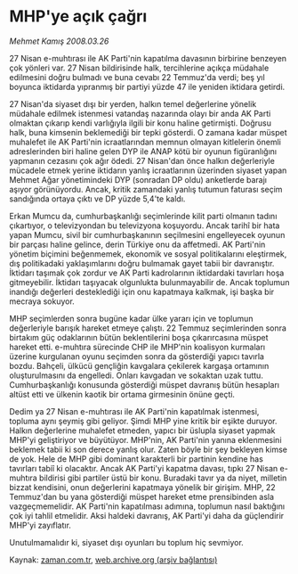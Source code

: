 # MHP'ye açık çağrı

*Mehmet Kamış 2008.03.26*

<tr><td class="metin" colspan="2" style="padding-top: 20px; padding-left: 5px; padding-right: 10px;">27 Nisan e-muhtırası ile AK Parti'nin kapatılma davasının birbirine benzeyen çok yönleri var. 27 Nisan bildirisinde halk, tercihlerine açıkça müdahale edilmesini doğru bulmadı ve buna cevabı 22 Temmuz'da verdi; beş yıl boyunca iktidarda yıpranmış bir partiyi yüzde 47 ile yeniden iktidara getirdi.</td></tr><tr><td class="metin" colspan="2" style="padding-top: 20px; padding-left: 5px; padding-right: 10px;"><p>27 Nisan'da siyaset dışı bir yerden, halkın temel değerlerine yönelik müdahale edilmek istenmesi vatandaş nazarında olayı bir anda AK Parti olmaktan çıkarıp kendi varlığıyla ilgili bir konu haline getirmişti. Doğrusu halk, buna kimsenin beklemediği bir tepki gösterdi. O zamana kadar müspet muhalefet ile AK Parti'nin icraatlarından memnun olmayan kitlelerin önemli adreslerinden biri haline gelen DYP ile ANAP kötü bir oyunun figüranlığını yapmanın cezasını çok ağır ödedi. 27 Nisan'dan önce halkın değerleriyle mücadele etmek yerine iktidarın yanlış icraatlarının üzerinden siyaset yapan Mehmet Ağar yönetimindeki DYP (sonradan DP oldu) anketlerde barajı aşıyor görünüyordu. Ancak, kritik zamandaki yanlış tutumun faturası seçim sandığında ortaya çıktı ve DP yüzde 5,4'te kaldı.
<p>Erkan Mumcu da, cumhurbaşkanlığı seçimlerinde kilit parti olmanın tadını çıkartıyor, o televizyondan bu televizyona koşuyordu. Ancak tarihî bir hata yapan Mumcu, sivil bir cumhurbaşkanının seçilmesini engelleyecek oyunun bir parçası haline gelince, derin Türkiye onu da affetmedi. AK Parti'nin yönetim biçimini beğenmemek, ekonomik ve sosyal politikalarını eleştirmek, dış politikadaki yaklaşımlarını doğru bulmamak gayet tabii bir davranıştır. İktidarı taşımak çok zordur ve AK Parti kadrolarının iktidardaki tavırları hoşa gitmeyebilir. İktidarı taşıyacak olgunlukta bulunmayabilir de. Ancak toplumun inandığı değerleri desteklediği için onu kapatmaya kalkmak, işi başka bir mecraya sokuyor. 
<p>MHP seçimlerden sonra bugüne kadar ülke yararı için ve toplumun değerleriyle barışık hareket etmeye çalıştı. 22 Temmuz seçimlerinden sonra birtakım güç odaklarının bütün beklentilerini boşa çıkarırcasına müspet hareket etti. e-muhtıra sürecinde CHP ile MHP'nin koalisyon kurmaları üzerine kurgulanan oyunu seçimden sonra da gösterdiği yapıcı tavırla bozdu. Bahçeli, ülkücü gençliğin kavgalara çekilerek kargaşa ortamının oluşturulmasını da engelledi. Onları kavgadan ve sokaktan uzak tuttu. Cumhurbaşkanlığı konusunda gösterdiği müspet davranış bütün hesapları altüst etti ve ülkenin kaotik bir ortama girmesinin önüne geçti. 
<p>Dedim ya 27 Nisan e-muhtırası ile AK Parti'nin kapatılmak istenmesi, topluma aynı şeymiş gibi geliyor. Şimdi MHP yine kritik bir eşikte duruyor. Halkın değerlerine muhalefet etmeden, yapıcı bir üslupla siyaset yapmak MHP'yi geliştiriyor ve büyütüyor. MHP'nin, AK Parti'nin yanına eklenmesini beklemek tabii ki son derece yanlış olur. Zaten böyle bir şey bekleyen kimse de yok. Hele de MHP gibi dominant karakterli bir partinin kendine has tavırları tabiî ki olacaktır. Ancak AK Parti'yi kapatma davası, tıpkı 27 Nisan e-muhtıra bildirisi gibi partiler üstü bir konu. Buradaki tavır ya da niyet, milletin bizzat kendisini, onun değerlerini kapatmaya yönelik bir girişim. MHP, 22 Temmuz'dan bu yana gösterdiği müspet hareket etme prensibinden asla vazgeçmemelidir. AK Parti'nin kapatılması adımına, toplumun nasıl baktığını çok iyi tahlil etmelidir. Aksi haldeki davranış, AK Parti'yi daha da güçlendirir MHP'yi zayıflatır. 
<p>Unutulmamalıdır ki, siyaset dışı oyunları bu toplum hiç sevmiyor.<br/></p></p></p></p></p></td></tr>

Kaynak: [zaman.com.tr](http://zaman.com.tr/yazar.do?yazino=669186), [web.archive.org (arşiv bağlantısı)](http://web.archive.org/web/20080420140904/http://www.zaman.com.tr:80/yazar.do?yazino=669186)
